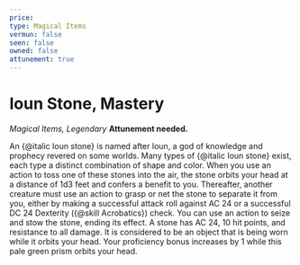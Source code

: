 ```yaml
---
price: 
type: Magical Items
vermun: false
seen: false
owned: false
attunement: true
---
```

# Ioun Stone, Mastery

*Magical Items, Legendary* **Attunement needed.**

An {@italic Ioun stone} is named after Ioun, a god of knowledge and prophecy revered on some worlds. Many types of {@italic Ioun stone} exist, each type a distinct combination of shape and color. When you use an action to toss one of these stones into the air, the stone orbits your head at a distance of 1d3 feet and confers a benefit to you. Thereafter, another creature must use an action to grasp or net the stone to separate it from you, either by making a successful attack roll against AC 24 or a successful DC 24 Dexterity ({@skill Acrobatics}) check. You can use an action to seize and stow the stone, ending its effect. A stone has AC 24, 10 hit points, and resistance to all damage. It is considered to be an object that is being worn while it orbits your head. Your proficiency bonus increases by 1 while this pale green prism orbits your head.
